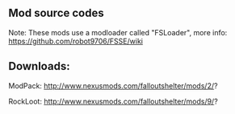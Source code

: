 ## Mod source codes

Note: These mods use a modloader called "FSLoader", more info: https://github.com/robot9706/FSSE/wiki

## Downloads:

ModPack: http://www.nexusmods.com/falloutshelter/mods/2/?

RockLoot: http://www.nexusmods.com/falloutshelter/mods/9/?
